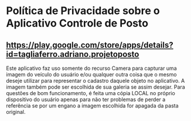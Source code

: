 # Política de Privacidade sobre o Aplicativo Controle de Posto

## https://play.google.com/store/apps/details?id=tagliaferro.adriano.projetoposto

Este aplicativo faz uso somente do recurso Camera para capturar uma imagem do veículo do usuário e/ou qualquer outra coisa que o mesmo deseje utilizar para representar o cadastro daquele objeto no aplicativo. A imagem também pode ser escolhida de sua galeria se assim desejar. Para questões de bom funcionamento, é feita uma cópia LOCAL no próprio dispositivo do usuário apenas para não ter problemas de perder a referência se por um engano a imagem escolhida for apagada da pasta original.


